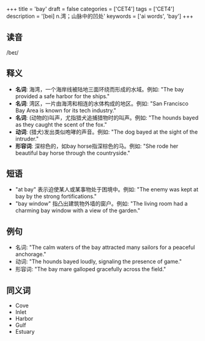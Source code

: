 +++
title = 'bay'
draft = false
categories = ['CET4']
tags = ['CET4']
description = '[bei] n.湾；山脉中的凹处'
keywords = ['ai words', 'bay']
+++

## 读音
/beɪ/

## 释义
- **名词**: 海湾，一个海岸线被陆地三面环绕而形成的水域。例如: "The bay provided a safe harbor for the ships."
- **名词**: 湾区，一片由海湾和相连的水体构成的地区。例如: "San Francisco Bay Area is known for its tech industry."
- **名词**: (动物的)叫声，尤指猎犬追捕猎物时的叫声。例如: "The hounds bayed as they caught the scent of the fox."
- **动词**: (猎犬)发出类似咆哮的声音。例如: "The dog bayed at the sight of the intruder."
- **形容词**: 深棕色的，如bay horse指深棕色的马。例如: "She rode her beautiful bay horse through the countryside."

## 短语
- "at bay" 表示迫使某人或某事物处于困境中。例如: "The enemy was kept at bay by the strong fortifications."
- "bay window" 指凸出建筑物外墙的窗户。例如: "The living room had a charming bay window with a view of the garden."

## 例句
- 名词: "The calm waters of the bay attracted many sailors for a peaceful anchorage."
- 动词: "The hounds bayed loudly, signaling the presence of game."
- 形容词: "The bay mare galloped gracefully across the field."

## 同义词
- Cove
- Inlet
- Harbor
- Gulf
- Estuary

